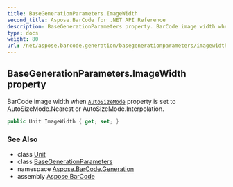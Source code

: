 ```yaml
---
title: BaseGenerationParameters.ImageWidth
second_title: Aspose.BarCode for .NET API Reference
description: BaseGenerationParameters property. BarCode image width when AutoSizeMode property is set to AutoSizeMode.Nearest or AutoSizeMode.Interpolation
type: docs
weight: 80
url: /net/aspose.barcode.generation/basegenerationparameters/imagewidth/
---
```

## BaseGenerationParameters.ImageWidth property

BarCode image width when [`AutoSizeMode`](../autosizemode/) property is set to AutoSizeMode.Nearest or AutoSizeMode.Interpolation.

```csharp
public Unit ImageWidth { get; set; }
```

### See Also

* class [Unit](../../unit/)
* class [BaseGenerationParameters](../)
* namespace [Aspose.BarCode.Generation](../../../aspose.barcode.generation/)
* assembly [Aspose.BarCode](../../../)


